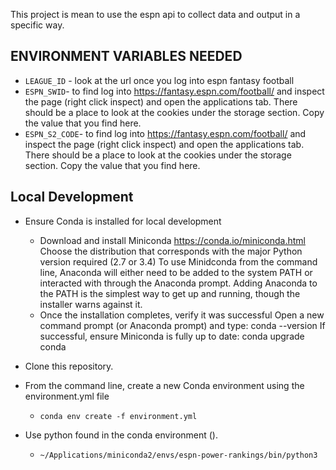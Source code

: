 This project is mean to use the espn api to collect data and output in a specific way.

## ENVIRONMENT VARIABLES NEEDED

* `LEAGUE_ID` - look at the url once you log into espn fantasy football
* `ESPN_SWID`- to find log into https://fantasy.espn.com/football/ and inspect the page (right click inspect)
and open the applications tab.  There should be a place to look at the cookies under the storage section.
Copy the value that you find here.
* `ESPN_S2_CODE`- to find log into https://fantasy.espn.com/football/ and inspect the page (right click inspect)
                and open the applications tab.  There should be a place to look at the cookies under the storage section.
                Copy the value that you find here.
                
                
## Local Development

* Ensure Conda is installed for local development

  * Download and install Miniconda
  https://conda.io/miniconda.html 
  Choose the distribution that corresponds with the major Python version required (2.7 or 3.4)
  To use Minidconda from the command line, Anaconda will either need to be added to the system PATH or interacted with through the Anaconda prompt. Adding Anaconda to the PATH is the simplest way to get up and running, though the installer warns against it.
  * Once the installation completes, verify it was successful
  Open a new command prompt (or Anaconda prompt) and type:
  conda --version
  If successful, ensure Miniconda is fully up to date:
  conda upgrade conda

* Clone this repository.

* From the command line, create a new Conda environment using the environment.yml file
  * `conda env create -f environment.yml`
  
* Use python found in the conda environment ().
  * `~/Applications/miniconda2/envs/espn-power-rankings/bin/python3`